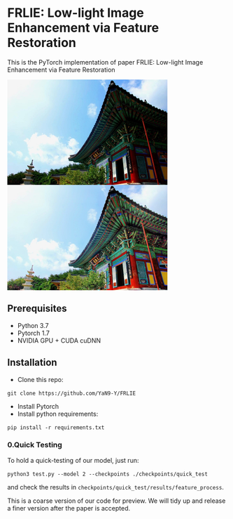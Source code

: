 FRLIE: Low-light Image Enhancement via Feature Restoration
=================================
This is the PyTorch implementation of paper FRLIE: Low-light Image Enhancement via Feature Restoration


 <img src="examples/37.jpg" width = "366" height = "240" alt="37_low" align=center />
 
 <img src="examples/37_high.png" width = "366" height = "240" alt="37_high" align=center />

Prerequisites
---------------------------------
* Python 3.7
* Pytorch 1.7
* NVIDIA GPU + CUDA cuDNN

Installation
---------------------------------
* Clone this repo:
```
git clone https://github.com/YaN9-Y/FRLIE

```
* Install Pytorch
* Install python requirements:
```
pip install -r requirements.txt
```

### 0.Quick Testing
To hold a quick-testing of our model, just run:
```
python3 test.py --model 2 --checkpoints ./checkpoints/quick_test
```
and check the results in `checkpoints/quick_test/results/feature_process`.

This is a coarse version of our code for preview. We will tidy up and release a finer version after the paper is accepted.
